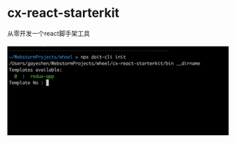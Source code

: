 # cx-react-starterkit
从零开发一个react脚手架工具

####

![命令行](https://raw.githubusercontent.com/GayeChen/cx-react-starterkit/master/images/cli.png)

